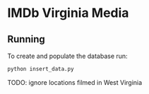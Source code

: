 IMDb Virginia Media
======
## Running
To create and populate the database run:
```bash
python insert_data.py
```
TODO: ignore locations filmed in West Virginia